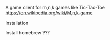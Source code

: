 A game client for m,n,k games like Tic-Tac-Toe
https://en.wikipedia.org/wiki/M,n,k-game

Installation

Install homebrew ???
